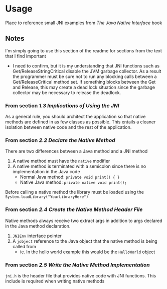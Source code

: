 # Usage
Place to reference small JNI examples from *The Java Native Interface* book

## Notes
I'm simply going to use this section of the readme for sections from the text
that I find important

- I need to confirm, but it is my understanding that JNI functions such
as Get/ReleaseStringCritical disable the JVM garbage collector. As a result
the programmer must be sure not to run any blocking calls between a Get/ReleaseCritical
method set. If something blocks between the Get and Release, this may create a
dead lock situation since the garbage collector may be necessary to release the deadlock.

### From section *1.3 Implications of Using the JNI*
As a general rule, you should architect the application so that native methods
are defined in as few classes as possible. This entails a cleaner isolation between
native code and the rest of the application.

### From section *2.2 Declare the Native Method*
There are two differences between a Java method and a JNI method
1. A native method must have the `native` modifier
2. A native method is terminated with a semicolon since there is no
implementation in the Java code
	- Normal Java method: `private void print() { }`
	- Native Java method: `private native void print();`

Before calling a native method the library must be loaded using the 
`System.loadLibrary("YourLibraryHere")`

### From section *2.4 Create the Native Method Header File*
Native methods always receive two extract args in addition to args declared in the Java
method declaration.
1. `JNIEnv` interface pointer
2. A `jobject` reference to the Java object that the native method is being called from 
	- ie. In the hello world example this would be the `HelloWorld` object

### From section *2.5 Write the Native Method Implementation*
`jni.h` is the header file that provides native code with JNI functions. This
include is required when writing native methods

